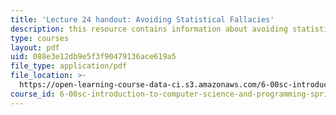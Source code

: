 ```yaml
---
title: 'Lecture 24 handout: Avoiding Statistical Fallacies'
description: this resource contains information about avoiding statistical fallacies.
type: courses
layout: pdf
uid: 088e3e12db9e5f3f90479136ace619a5
file_type: application/pdf
file_location: >-
  https://open-learning-course-data-ci.s3.amazonaws.com/6-00sc-introduction-to-computer-science-and-programming-spring-2011/088e3e12db9e5f3f90479136ace619a5_MIT6_00SCS11_lec24.pdf
course_id: 6-00sc-introduction-to-computer-science-and-programming-spring-2011
---
```

